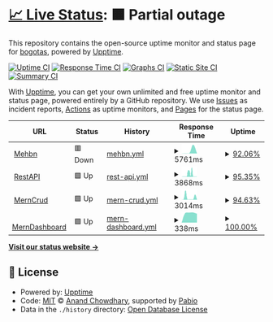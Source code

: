 # [📈 Live Status](https://bogotas.github.io/upptime): <!--live status--> **🟧 Partial outage**

This repository contains the open-source uptime monitor and status page for [bogotas](https://bogotas.github.io/upptime), powered by [Upptime](https://github.com/upptime/upptime).

[![Uptime CI](https://github.com/bogotas/upptime/workflows/Uptime%20CI/badge.svg)](https://github.com/bogotas/upptime/actions?query=workflow%3A%22Uptime+CI%22)
[![Response Time CI](https://github.com/bogotas/upptime/workflows/Response%20Time%20CI/badge.svg)](https://github.com/bogotas/upptime/actions?query=workflow%3A%22Response+Time+CI%22)
[![Graphs CI](https://github.com/bogotas/upptime/workflows/Graphs%20CI/badge.svg)](https://github.com/bogotas/upptime/actions?query=workflow%3A%22Graphs+CI%22)
[![Static Site CI](https://github.com/bogotas/upptime/workflows/Static%20Site%20CI/badge.svg)](https://github.com/bogotas/upptime/actions?query=workflow%3A%22Static+Site+CI%22)
[![Summary CI](https://github.com/bogotas/upptime/workflows/Summary%20CI/badge.svg)](https://github.com/bogotas/upptime/actions?query=workflow%3A%22Summary+CI%22)

With [Upptime](https://upptime.js.org), you can get your own unlimited and free uptime monitor and status page, powered entirely by a GitHub repository. We use [Issues](https://github.com/bogotas/upptime/issues) as incident reports, [Actions](https://github.com/bogotas/upptime/actions) as uptime monitors, and [Pages](https://bogotas.github.io/upptime) for the status page.

<!--start: status pages-->
<!-- This summary is generated by Upptime (https://github.com/upptime/upptime) -->
<!-- Do not edit this manually, your changes will be overwritten -->
<!-- prettier-ignore -->
| URL | Status | History | Response Time | Uptime |
| --- | ------ | ------- | ------------- | ------ |
| <img alt="" src="https://icons.duckduckgo.com/ip3/mehbn.onrender.com.ico" height="13"> [Mehbn](https://mehbn.onrender.com/db-status) | 🟥 Down | [mehbn.yml](https://github.com/bogotas/upptime/commits/HEAD/history/mehbn.yml) | <details><summary><img alt="Response time graph" src="./graphs/mehbn/response-time-week.png" height="20"> 5761ms</summary><br><a href="https://bogotas.github.io/upptime/history/mehbn"><img alt="Response time 5761" src="https://img.shields.io/endpoint?url=https%3A%2F%2Fraw.githubusercontent.com%2Fbogotas%2Fupptime%2FHEAD%2Fapi%2Fmehbn%2Fresponse-time.json"></a><br><a href="https://bogotas.github.io/upptime/history/mehbn"><img alt="24-hour response time 7933" src="https://img.shields.io/endpoint?url=https%3A%2F%2Fraw.githubusercontent.com%2Fbogotas%2Fupptime%2FHEAD%2Fapi%2Fmehbn%2Fresponse-time-day.json"></a><br><a href="https://bogotas.github.io/upptime/history/mehbn"><img alt="7-day response time 5761" src="https://img.shields.io/endpoint?url=https%3A%2F%2Fraw.githubusercontent.com%2Fbogotas%2Fupptime%2FHEAD%2Fapi%2Fmehbn%2Fresponse-time-week.json"></a><br><a href="https://bogotas.github.io/upptime/history/mehbn"><img alt="30-day response time 5761" src="https://img.shields.io/endpoint?url=https%3A%2F%2Fraw.githubusercontent.com%2Fbogotas%2Fupptime%2FHEAD%2Fapi%2Fmehbn%2Fresponse-time-month.json"></a><br><a href="https://bogotas.github.io/upptime/history/mehbn"><img alt="1-year response time 5761" src="https://img.shields.io/endpoint?url=https%3A%2F%2Fraw.githubusercontent.com%2Fbogotas%2Fupptime%2FHEAD%2Fapi%2Fmehbn%2Fresponse-time-year.json"></a></details> | <details><summary><a href="https://bogotas.github.io/upptime/history/mehbn">92.06%</a></summary><a href="https://bogotas.github.io/upptime/history/mehbn"><img alt="All-time uptime 92.06%" src="https://img.shields.io/endpoint?url=https%3A%2F%2Fraw.githubusercontent.com%2Fbogotas%2Fupptime%2FHEAD%2Fapi%2Fmehbn%2Fuptime.json"></a><br><a href="https://bogotas.github.io/upptime/history/mehbn"><img alt="24-hour uptime 91.52%" src="https://img.shields.io/endpoint?url=https%3A%2F%2Fraw.githubusercontent.com%2Fbogotas%2Fupptime%2FHEAD%2Fapi%2Fmehbn%2Fuptime-day.json"></a><br><a href="https://bogotas.github.io/upptime/history/mehbn"><img alt="7-day uptime 92.06%" src="https://img.shields.io/endpoint?url=https%3A%2F%2Fraw.githubusercontent.com%2Fbogotas%2Fupptime%2FHEAD%2Fapi%2Fmehbn%2Fuptime-week.json"></a><br><a href="https://bogotas.github.io/upptime/history/mehbn"><img alt="30-day uptime 92.06%" src="https://img.shields.io/endpoint?url=https%3A%2F%2Fraw.githubusercontent.com%2Fbogotas%2Fupptime%2FHEAD%2Fapi%2Fmehbn%2Fuptime-month.json"></a><br><a href="https://bogotas.github.io/upptime/history/mehbn"><img alt="1-year uptime 92.06%" src="https://img.shields.io/endpoint?url=https%3A%2F%2Fraw.githubusercontent.com%2Fbogotas%2Fupptime%2FHEAD%2Fapi%2Fmehbn%2Fuptime-year.json"></a></details>
| <img alt="" src="https://icons.duckduckgo.com/ip3/restapi-sq94.onrender.com.ico" height="13"> [RestAPI](https://restapi-sq94.onrender.com/db-status) | 🟩 Up | [rest-api.yml](https://github.com/bogotas/upptime/commits/HEAD/history/rest-api.yml) | <details><summary><img alt="Response time graph" src="./graphs/rest-api/response-time-week.png" height="20"> 3868ms</summary><br><a href="https://bogotas.github.io/upptime/history/rest-api"><img alt="Response time 3868" src="https://img.shields.io/endpoint?url=https%3A%2F%2Fraw.githubusercontent.com%2Fbogotas%2Fupptime%2FHEAD%2Fapi%2Frest-api%2Fresponse-time.json"></a><br><a href="https://bogotas.github.io/upptime/history/rest-api"><img alt="24-hour response time 310" src="https://img.shields.io/endpoint?url=https%3A%2F%2Fraw.githubusercontent.com%2Fbogotas%2Fupptime%2FHEAD%2Fapi%2Frest-api%2Fresponse-time-day.json"></a><br><a href="https://bogotas.github.io/upptime/history/rest-api"><img alt="7-day response time 3868" src="https://img.shields.io/endpoint?url=https%3A%2F%2Fraw.githubusercontent.com%2Fbogotas%2Fupptime%2FHEAD%2Fapi%2Frest-api%2Fresponse-time-week.json"></a><br><a href="https://bogotas.github.io/upptime/history/rest-api"><img alt="30-day response time 3868" src="https://img.shields.io/endpoint?url=https%3A%2F%2Fraw.githubusercontent.com%2Fbogotas%2Fupptime%2FHEAD%2Fapi%2Frest-api%2Fresponse-time-month.json"></a><br><a href="https://bogotas.github.io/upptime/history/rest-api"><img alt="1-year response time 3868" src="https://img.shields.io/endpoint?url=https%3A%2F%2Fraw.githubusercontent.com%2Fbogotas%2Fupptime%2FHEAD%2Fapi%2Frest-api%2Fresponse-time-year.json"></a></details> | <details><summary><a href="https://bogotas.github.io/upptime/history/rest-api">95.35%</a></summary><a href="https://bogotas.github.io/upptime/history/rest-api"><img alt="All-time uptime 95.35%" src="https://img.shields.io/endpoint?url=https%3A%2F%2Fraw.githubusercontent.com%2Fbogotas%2Fupptime%2FHEAD%2Fapi%2Frest-api%2Fuptime.json"></a><br><a href="https://bogotas.github.io/upptime/history/rest-api"><img alt="24-hour uptime 100.00%" src="https://img.shields.io/endpoint?url=https%3A%2F%2Fraw.githubusercontent.com%2Fbogotas%2Fupptime%2FHEAD%2Fapi%2Frest-api%2Fuptime-day.json"></a><br><a href="https://bogotas.github.io/upptime/history/rest-api"><img alt="7-day uptime 95.35%" src="https://img.shields.io/endpoint?url=https%3A%2F%2Fraw.githubusercontent.com%2Fbogotas%2Fupptime%2FHEAD%2Fapi%2Frest-api%2Fuptime-week.json"></a><br><a href="https://bogotas.github.io/upptime/history/rest-api"><img alt="30-day uptime 95.35%" src="https://img.shields.io/endpoint?url=https%3A%2F%2Fraw.githubusercontent.com%2Fbogotas%2Fupptime%2FHEAD%2Fapi%2Frest-api%2Fuptime-month.json"></a><br><a href="https://bogotas.github.io/upptime/history/rest-api"><img alt="1-year uptime 95.35%" src="https://img.shields.io/endpoint?url=https%3A%2F%2Fraw.githubusercontent.com%2Fbogotas%2Fupptime%2FHEAD%2Fapi%2Frest-api%2Fuptime-year.json"></a></details>
| <img alt="" src="https://icons.duckduckgo.com/ip3/mern-crud-backend-es7b.onrender.com.ico" height="13"> [MernCrud](https://mern-crud-backend-es7b.onrender.com/db-status) | 🟩 Up | [mern-crud.yml](https://github.com/bogotas/upptime/commits/HEAD/history/mern-crud.yml) | <details><summary><img alt="Response time graph" src="./graphs/mern-crud/response-time-week.png" height="20"> 3014ms</summary><br><a href="https://bogotas.github.io/upptime/history/mern-crud"><img alt="Response time 3014" src="https://img.shields.io/endpoint?url=https%3A%2F%2Fraw.githubusercontent.com%2Fbogotas%2Fupptime%2FHEAD%2Fapi%2Fmern-crud%2Fresponse-time.json"></a><br><a href="https://bogotas.github.io/upptime/history/mern-crud"><img alt="24-hour response time 1910" src="https://img.shields.io/endpoint?url=https%3A%2F%2Fraw.githubusercontent.com%2Fbogotas%2Fupptime%2FHEAD%2Fapi%2Fmern-crud%2Fresponse-time-day.json"></a><br><a href="https://bogotas.github.io/upptime/history/mern-crud"><img alt="7-day response time 3014" src="https://img.shields.io/endpoint?url=https%3A%2F%2Fraw.githubusercontent.com%2Fbogotas%2Fupptime%2FHEAD%2Fapi%2Fmern-crud%2Fresponse-time-week.json"></a><br><a href="https://bogotas.github.io/upptime/history/mern-crud"><img alt="30-day response time 3014" src="https://img.shields.io/endpoint?url=https%3A%2F%2Fraw.githubusercontent.com%2Fbogotas%2Fupptime%2FHEAD%2Fapi%2Fmern-crud%2Fresponse-time-month.json"></a><br><a href="https://bogotas.github.io/upptime/history/mern-crud"><img alt="1-year response time 3014" src="https://img.shields.io/endpoint?url=https%3A%2F%2Fraw.githubusercontent.com%2Fbogotas%2Fupptime%2FHEAD%2Fapi%2Fmern-crud%2Fresponse-time-year.json"></a></details> | <details><summary><a href="https://bogotas.github.io/upptime/history/mern-crud">94.63%</a></summary><a href="https://bogotas.github.io/upptime/history/mern-crud"><img alt="All-time uptime 94.63%" src="https://img.shields.io/endpoint?url=https%3A%2F%2Fraw.githubusercontent.com%2Fbogotas%2Fupptime%2FHEAD%2Fapi%2Fmern-crud%2Fuptime.json"></a><br><a href="https://bogotas.github.io/upptime/history/mern-crud"><img alt="24-hour uptime 94.05%" src="https://img.shields.io/endpoint?url=https%3A%2F%2Fraw.githubusercontent.com%2Fbogotas%2Fupptime%2FHEAD%2Fapi%2Fmern-crud%2Fuptime-day.json"></a><br><a href="https://bogotas.github.io/upptime/history/mern-crud"><img alt="7-day uptime 94.63%" src="https://img.shields.io/endpoint?url=https%3A%2F%2Fraw.githubusercontent.com%2Fbogotas%2Fupptime%2FHEAD%2Fapi%2Fmern-crud%2Fuptime-week.json"></a><br><a href="https://bogotas.github.io/upptime/history/mern-crud"><img alt="30-day uptime 94.63%" src="https://img.shields.io/endpoint?url=https%3A%2F%2Fraw.githubusercontent.com%2Fbogotas%2Fupptime%2FHEAD%2Fapi%2Fmern-crud%2Fuptime-month.json"></a><br><a href="https://bogotas.github.io/upptime/history/mern-crud"><img alt="1-year uptime 94.63%" src="https://img.shields.io/endpoint?url=https%3A%2F%2Fraw.githubusercontent.com%2Fbogotas%2Fupptime%2FHEAD%2Fapi%2Fmern-crud%2Fuptime-year.json"></a></details>
| <img alt="" src="https://icons.duckduckgo.com/ip3/merndashboardbackend.onrender.com.ico" height="13"> [MernDashboard](https://merndashboardbackend.onrender.com/db-status) | 🟩 Up | [mern-dashboard.yml](https://github.com/bogotas/upptime/commits/HEAD/history/mern-dashboard.yml) | <details><summary><img alt="Response time graph" src="./graphs/mern-dashboard/response-time-week.png" height="20"> 338ms</summary><br><a href="https://bogotas.github.io/upptime/history/mern-dashboard"><img alt="Response time 338" src="https://img.shields.io/endpoint?url=https%3A%2F%2Fraw.githubusercontent.com%2Fbogotas%2Fupptime%2FHEAD%2Fapi%2Fmern-dashboard%2Fresponse-time.json"></a><br><a href="https://bogotas.github.io/upptime/history/mern-dashboard"><img alt="24-hour response time 339" src="https://img.shields.io/endpoint?url=https%3A%2F%2Fraw.githubusercontent.com%2Fbogotas%2Fupptime%2FHEAD%2Fapi%2Fmern-dashboard%2Fresponse-time-day.json"></a><br><a href="https://bogotas.github.io/upptime/history/mern-dashboard"><img alt="7-day response time 338" src="https://img.shields.io/endpoint?url=https%3A%2F%2Fraw.githubusercontent.com%2Fbogotas%2Fupptime%2FHEAD%2Fapi%2Fmern-dashboard%2Fresponse-time-week.json"></a><br><a href="https://bogotas.github.io/upptime/history/mern-dashboard"><img alt="30-day response time 338" src="https://img.shields.io/endpoint?url=https%3A%2F%2Fraw.githubusercontent.com%2Fbogotas%2Fupptime%2FHEAD%2Fapi%2Fmern-dashboard%2Fresponse-time-month.json"></a><br><a href="https://bogotas.github.io/upptime/history/mern-dashboard"><img alt="1-year response time 338" src="https://img.shields.io/endpoint?url=https%3A%2F%2Fraw.githubusercontent.com%2Fbogotas%2Fupptime%2FHEAD%2Fapi%2Fmern-dashboard%2Fresponse-time-year.json"></a></details> | <details><summary><a href="https://bogotas.github.io/upptime/history/mern-dashboard">100.00%</a></summary><a href="https://bogotas.github.io/upptime/history/mern-dashboard"><img alt="All-time uptime 100.00%" src="https://img.shields.io/endpoint?url=https%3A%2F%2Fraw.githubusercontent.com%2Fbogotas%2Fupptime%2FHEAD%2Fapi%2Fmern-dashboard%2Fuptime.json"></a><br><a href="https://bogotas.github.io/upptime/history/mern-dashboard"><img alt="24-hour uptime 100.00%" src="https://img.shields.io/endpoint?url=https%3A%2F%2Fraw.githubusercontent.com%2Fbogotas%2Fupptime%2FHEAD%2Fapi%2Fmern-dashboard%2Fuptime-day.json"></a><br><a href="https://bogotas.github.io/upptime/history/mern-dashboard"><img alt="7-day uptime 100.00%" src="https://img.shields.io/endpoint?url=https%3A%2F%2Fraw.githubusercontent.com%2Fbogotas%2Fupptime%2FHEAD%2Fapi%2Fmern-dashboard%2Fuptime-week.json"></a><br><a href="https://bogotas.github.io/upptime/history/mern-dashboard"><img alt="30-day uptime 100.00%" src="https://img.shields.io/endpoint?url=https%3A%2F%2Fraw.githubusercontent.com%2Fbogotas%2Fupptime%2FHEAD%2Fapi%2Fmern-dashboard%2Fuptime-month.json"></a><br><a href="https://bogotas.github.io/upptime/history/mern-dashboard"><img alt="1-year uptime 100.00%" src="https://img.shields.io/endpoint?url=https%3A%2F%2Fraw.githubusercontent.com%2Fbogotas%2Fupptime%2FHEAD%2Fapi%2Fmern-dashboard%2Fuptime-year.json"></a></details>

<!--end: status pages-->

[**Visit our status website →**](https://bogotas.github.io/upptime)

## 📄 License

- Powered by: [Upptime](https://github.com/upptime/upptime)
- Code: [MIT](./LICENSE) © [Anand Chowdhary](https://anandchowdhary.com), supported by [Pabio](https://pabio.com)
- Data in the `./history` directory: [Open Database License](https://opendatacommons.org/licenses/odbl/1-0/)
